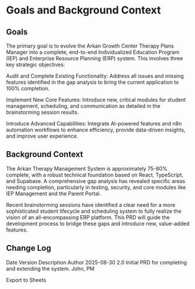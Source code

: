 # Goals and Background Context

## Goals
The primary goal is to evolve the Arkan Growth Center Therapy Plans Manager into a complete, end-to-end Individualized Education Program (IEP) and Enterprise Resource Planning (ERP) system. This involves three key strategic objectives:

Audit and Complete Existing Functionality: Address all issues and missing features identified in the gap analysis to bring the current application to 100% completion.

Implement New Core Features: Introduce new, critical modules for student management, scheduling, and communication as detailed in the brainstorming session results.

Introduce Advanced Capabilities: Integrate AI-powered features and n8n automation workflows to enhance efficiency, provide data-driven insights, and improve user experience.

## Background Context
The Arkan Therapy Management System is approximately 75-80% complete, with a robust technical foundation based on React, TypeScript, and Supabase. A comprehensive gap analysis has revealed specific areas needing completion, particularly in testing, security, and core modules like IEP Management and the Parent Portal.

Recent brainstorming sessions have identified a clear need for a more sophisticated student lifecycle and scheduling system to fully realize the vision of an all-encompassing ERP platform. This PRD will guide the development process to bridge these gaps and introduce new, value-added features.

## Change Log
Date	Version	Description	Author
2025-08-30	2.0	Initial PRD for completing and extending the system.	John, PM

Export to Sheets